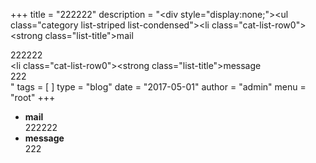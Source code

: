+++
title = "222222"
description = "<div style=\"display:none;\"><!--(cbArticleId:115)--></div><ul class=\"category list-striped list-condensed\"><li class=\"cat-list-row0\"><strong class=\"list-title\">mail</strong><div>222222</div></li> <li class=\"cat-list-row0\"><strong class=\"list-title\">message</strong><div>222</div></li></ul>"
tags = [  ]
type = "blog"
date = "2017-05-01"
author =  "admin"
menu = "root"
+++
<div style='display:none;'><!--(cbArticleId:115)--></div><ul class="category list-striped list-condensed">
<li class="cat-list-row0"><strong class="list-title">mail</strong>
<div>222222</div>
</li>
 
<li class="cat-list-row0"><strong class="list-title">message</strong>
<div>222</div>
</li>
</ul>
